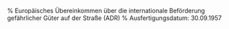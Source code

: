 % Europäisches Übereinkommen über die internationale Beförderung gefährlicher Güter auf der Straße  (ADR)
% Ausfertigungsdatum: 30.09.1957
 